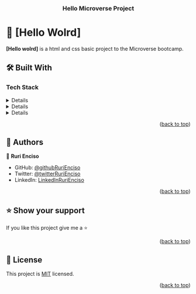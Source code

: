 <a name="readme-top"></a>

<div align="center">
  <br/>

  <h3><b>Hello Microverse Project</b></h3>

</div>

<!-- PROJECT DESCRIPTION -->

# 📖 [Hello Wolrd] <a name="about-project"></a>


**[Hello wolrd]** is a html and css basic project to the Microverse bootcamp. 

## 🛠 Built With <a name="built-with"></a>

### Tech Stack <a name="tech-stack"></a>

<details>

  <ul>
    <li>HTML</li>
  </ul>
</details>

<details>
  
  <ul>
    <li>CSS</li>
  </ul>
</details>

<details>

  <ul>
    <li>VSC</li>
  </ul>
</details>

<p align="right">(<a href="#readme-top">back to top</a>)</p>

<!-- AUTHORS -->

## 👥 Authors <a name="authors"></a>

👤 **Ruri Enciso**

- GitHub: [@githubRuriEnciso](https://github.com/RuriEnciso)
- Twitter: [@twitterRuriEnciso](https://twitter.com/rurienciso)
- LinkedIn: [LinkedInRuriEnciso](https://www.linkedin.com/in/ruri-enciso/)

<p align="right">(<a href="#readme-top">back to top</a>)</p>

<!-- SUPPORT -->

## ⭐️ Show your support <a name="support"></a>


If you like this project give me a ⭐️

<p align="right">(<a href="#readme-top">back to top</a>)</p>


<!-- LICENSE -->

## 📝 License <a name="license"></a>

This project is [MIT](./LICENSE) licensed.

<p align="right">(<a href="#readme-top">back to top</a>)</p>

